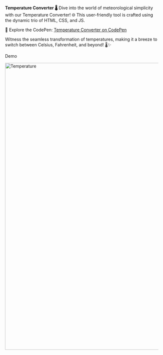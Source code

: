 **Temperature Converter 🌡️**
Dive into the world of meteorological simplicity with our Temperature Converter! 🌐 This user-friendly tool is crafted using the dynamic trio of HTML, CSS, and JS.

🔗 Explore the CodePen: [Temperature Converter on CodePen](https://codepen.io/AjCodepan/pen/KKEPOZz)

Witness the seamless transformation of temperatures, making it a breeze to switch between Celsius, Fahrenheit, and beyond! 🌡️✨

Demo

<img width="940" alt="Temperature" src="https://github.com/AjinkyaSalunke22/Temperature-converter-/assets/114003751/2536bd28-33ec-4e4f-9ce9-592708840bdc">
